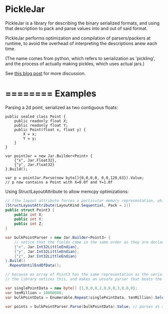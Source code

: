 PickleJar
=========

PickleJar is a library for describing the binary serialized formats, and using that description to pack and parse values into and out of said format.

PickleJar performs optimization and compilation of parsers/packers at runtime, to avoid the overhead of interpreting the descriptions anew each time.

(The name comes from python, which refers to serialization as 'pickling', and the process of actually making pickles, which uses actual jars.)

See [this blog post](http://twistedoakstudios.com/blog/Post4708_optimizing-a-parser-combinator-into-a-memcpy) for more discussion.

========
Examples
========

Parsing a 2d point, serialized as two contiguous floats:

```CSharp
public sealed class Point {
    public readonly float X;
    public readonly float Y;
    public Point(float x, float y) {
        X = x;
        Y = y;
    }
}

var pointJar = new Jar.Builder<Point> {
    {"x", Jar.Float32},
    {"y", Jar.Float32}
}.Build();

var p = pointJar.Parse(new byte[]{0,0,0,0, 0,0,128,63}).Value;
// p now contains a Point with X=0.0f and Y=1.0f
```

Using StructLayoutAttribute to allow memcpy optimizations:

```C#
// (the layout attribute forces a particular memory representation, which the library will notice and exploit)
[StructLayoutAttribute(LayoutKind.Sequential, Pack = 1)]
public struct Point3 {
    public int X;
    public int Y;
    public int Z;
}

var bulkPointParser = new Jar.Builder<Point3> {
    // notice that the fields come in the same order as they are declared
    {"x", Jar.Int32LittleEndian},
    {"y", Jar.Int32LittleEndian},
    {"z", Jar.Int32LittleEndian}
}.Build()
 .RepeatUntilEndOfData();

// because an array of Point3 has the same representation as the serialized data, a memcpy is  valid parser
// the library notices this, and makes an unsafe parser that beats the pants off safe hand-written C#

var singlePointData = new byte[] {1,0,0,0,2,0,0,0,3,0,0,0};
var tenMillion = 10000000;
var bulkPointData = Enumerable.Repeat(singlePointData, tenMillion).SelectMany(e => e).ToArray();
    
var points = bulkPointParser.Parse(bulkPointData).Value; // parses at about 1GB/s
```
    
